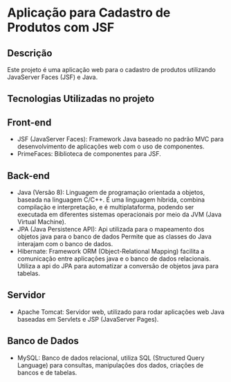 # Aplicação para Cadastro de Produtos com JSF

## Descrição
Este projeto é uma aplicação web para o cadastro de produtos utilizando JavaServer Faces (JSF) e Java.

## Tecnologias Utilizadas no projeto

## Front-end
- JSF (JavaServer Faces): Framework Java baseado no padrão MVC para desenvolvimento de aplicações web com o uso de componentes. 
- PrimeFaces: Biblioteca de componentes para JSF.
  
## Back-end
- Java (Versão 8): Linguagem de programação orientada a objetos, baseada na linguagem C/C++. É uma linguagem híbrida, combina compilação e interpretação, e é multiplataforma, podendo ser executada em diferentes sistemas operacionais por meio da JVM (Java Virtual Machine).
- JPA (Java Persistence API): Api utilizada para o mapeamento dos objetos java para o banco de dados Permite que as classes do Java interajam com o banco de dados.
- Hibernate: Framework ORM (Object-Relational Mapping) facilita a comunicação entre aplicações java e  o banco de dados relacionais. Utiliza a api do JPA para automatizar a conversão de objetos java para tabelas.

## Servidor
- Apache Tomcat: Servidor web, utilizado para rodar aplicações web Java baseadas em Servlets e JSP (JavaServer Pages).
  
## Banco de Dados
- MySQL: Banco de dados relacional, utiliza SQL (Structured Query Language) para consultas, manipulações dos dados, criações de bancos e de tabelas.
